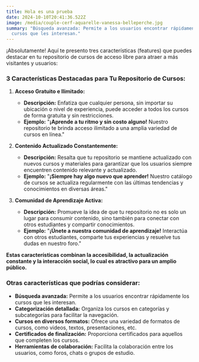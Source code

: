 ```yaml
---
title: Hola es una prueba
date: 2024-10-10T20:41:36.522Z
image: /media/couple-cerf-aquarelle-vanessa-belleperche.jpg
summary: "Búsqueda avanzada: Permite a los usuarios encontrar rápidamente los
  cursos que les interesan."
---
```

¡Absolutamente! Aquí te presento tres características (features) que puedes destacar en tu repositorio de cursos de acceso libre para atraer a más visitantes y usuarios:

### 3 Características Destacadas para Tu Repositorio de Cursos:

1. **Acceso Gratuito e Ilimitado:**

   * **Descripción:** Enfatiza que cualquier persona, sin importar su ubicación o nivel de experiencia, puede acceder a todos los cursos de forma gratuita y sin restricciones.
   * **Ejemplo:** "**¡Aprende a tu ritmo y sin costo alguno!** Nuestro repositorio te brinda acceso ilimitado a una amplia variedad de cursos en línea."
2. **Contenido Actualizado Constantemente:**

   * **Descripción:** Resalta que tu repositorio se mantiene actualizado con nuevos cursos y materiales para garantizar que los usuarios siempre encuentren contenido relevante y actualizado.
   * **Ejemplo:** "**¡Siempre hay algo nuevo que aprender!** Nuestro catálogo de cursos se actualiza regularmente con las últimas tendencias y conocimientos en diversas áreas."
3. **Comunidad de Aprendizaje Activa:**

   * **Descripción:** Promueve la idea de que tu repositorio no es solo un lugar para consumir contenido, sino también para conectar con otros estudiantes y compartir conocimientos.
   * **Ejemplo:** "**¡Únete a nuestra comunidad de aprendizaje!** Interactúa con otros estudiantes, comparte tus experiencias y resuelve tus dudas en nuestro foro."

**Estas características combinan la accesibilidad, la actualización constante y la interacción social, lo cual es atractivo para un amplio público.**

### Otras características que podrías considerar:

* **Búsqueda avanzada:** Permite a los usuarios encontrar rápidamente los cursos que les interesan.
* **Categorización detallada:** Organiza los cursos en categorías y subcategorías para facilitar la navegación.
* **Cursos en diversos formatos:** Ofrece una variedad de formatos de cursos, como videos, textos, presentaciones, etc.
* **Certificados de finalización:** Proporciona certificados para aquellos que completen los cursos.
* **Herramientas de colaboración:** Facilita la colaboración entre los usuarios, como foros, chats o grupos de estudio.